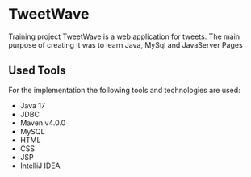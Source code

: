 # TweetWave 

Training project TweetWave is a web application for tweets. The main purpose of creating it was to learn Java, MySql and JavaServer Pages

## Used Tools

For the implementation the following tools and technologies are used:

* Java 17
* JDBC
* Maven v4.0.0
* MySQL
* HTML
* CSS
* JSP
* IntelliJ IDEA

